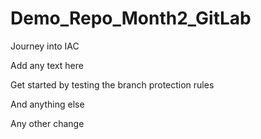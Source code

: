 # Demo_Repo_Month2_GitLab
Journey into IAC

Add any text here

Get started by testing the branch protection rules

And anything else

Any other change